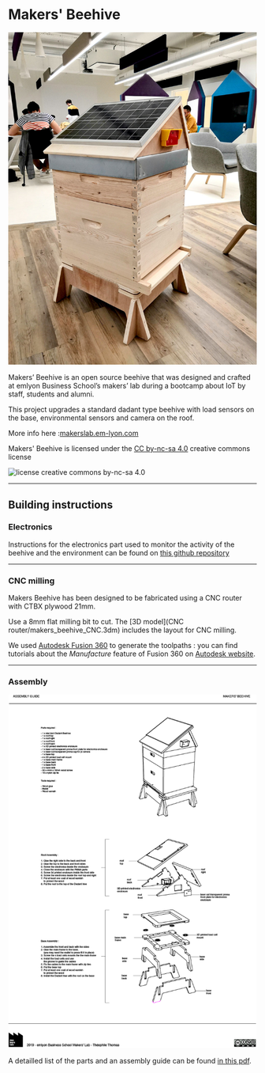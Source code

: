 # Makers' Beehive

![Makers Beehive](imgs/IMG_20190409_150319.jpg)

Makers’ Beehive is an open source beehive that was designed and
crafted at emlyon Business School’s makers’ lab during a bootcamp about IoT
by staff, students and alumni.

This project upgrades a standard dadant type beehive with load sensors on the base,
environmental sensors and camera on the roof.

More info here :[makerslab.em-lyon.com](http://makerslab.em-lyon.com/)

Makers' Beehive is licensed under the [CC by-nc-sa 4.0](https://creativecommons.org/licenses/by-nc-sa/4.0/) creative commons license

![license creative commons by-nc-sa 4.0](https://i.creativecommons.org/l/by-nc-sa/4.0/88x31.png)

---

## Building instructions

### Electronics

Instructions for the electronics part used to monitor the activity of the beehive and the environment can be found on [this github repository](https://github.com/emlyon/makers-beehives-hardware)

---

### CNC milling

Makers Beehive has been designed to be fabricated using a CNC router with CTBX plywood 21mm.

Use a 8mm flat milling bit to cut. The [3D model](CNC router/makers_beehive_CNC.3dm) includes the layout for CNC milling.

We used [Autodesk Fusion 360](https://www.autodesk.com/products/fusion-360/overview) to generate the toolpaths : you can find tutorials about the _Manufacture_ feature of Fusion 360 on [Autodesk website](https://f360ap.autodesk.com/courses#creating-toolpaths-and-programs-cam).

---

### Assembly

![Makers Beehive Assembly](imgs/makers_beehive_assembly_guide.png)

A detailled list of the parts and an assembly guide can be found [in this pdf](makers_beehive_assembly_guide.pdf).
